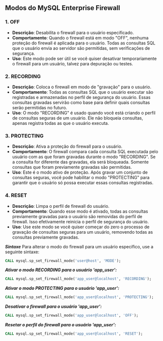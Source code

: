 ## Modos do MySQL Enterprise Firewall

### 1. OFF
- **Descrição**: Desabilita o firewall para o usuário especificado.
- **Comportamento**: Quando o firewall está em modo "OFF", nenhuma proteção do firewall é aplicada para o usuário. Todas as consultas SQL que o usuário envia ao servidor são permitidas, sem verificações de segurança.
- **Uso**: Este modo pode ser útil se você quiser desativar temporariamente o firewall para um usuário, talvez para depuração ou testes.

### 2. RECORDING
- **Descrição**: Coloca o firewall em modo de "gravação" para o usuário.
- **Comportamento**: Todas as consultas SQL que o usuário executar são registradas e armazenadas no perfil de segurança do usuário. Essas consultas gravadas servirão como base para definir quais consultas serão permitidas no futuro.
- **Uso**: O modo "RECORDING" é usado quando você está criando o perfil de consultas seguras de um usuário. Ele não bloqueia consultas, apenas registra todas as que o usuário executa.

### 3. PROTECTING
- **Descrição**: Ativa a proteção do firewall para o usuário.
- **Comportamento**: O firewall compara cada consulta SQL executada pelo usuário com as que foram gravadas durante o modo "RECORDING". Se a consulta for diferente das gravadas, ela será bloqueada. Somente consultas que foram previamente gravadas são permitidas.
- **Uso**: Este é o modo ativo de proteção. Após gravar um conjunto de consultas seguras, você pode habilitar o modo "PROTECTING" para garantir que o usuário só possa executar essas consultas registradas.

### 4. RESET
- **Descrição**: Limpa o perfil de firewall do usuário.
- **Comportamento**: Quando esse modo é ativado, todas as consultas previamente gravadas para o usuário são removidas do perfil de firewall. Isso efetivamente reinicia o perfil de segurança do usuário.
- **Uso**: Use este modo se você quiser começar do zero o processo de gravação de consultas seguras para um usuário, removendo todas as consultas previamente gravadas.

***Sintaxe***
Para alterar o modo do firewall para um usuário específico, use a seguinte sintaxe:
```SQL
CALL mysql.sp_set_firewall_mode('user@host', 'MODE');
```

***Ativar o modo RECORDING para o usuário 'app_user':***
```SQL
CALL mysql.sp_set_firewall_mode('app_user@localhost', 'RECORDING');
```

***Ativar o modo PROTECTING para o usuário 'app_user':***
```SQL
CALL mysql.sp_set_firewall_mode('app_user@localhost', 'PROTECTING');
```

***Desativar o firewall para o usuário 'app_user':***
```SQL
CALL mysql.sp_set_firewall_mode('app_user@localhost', 'OFF');
```

***Resetar o perfil do firewall para o usuário 'app_user':***
```SQL
CALL mysql.sp_set_firewall_mode('app_user@localhost', 'RESET');
```
